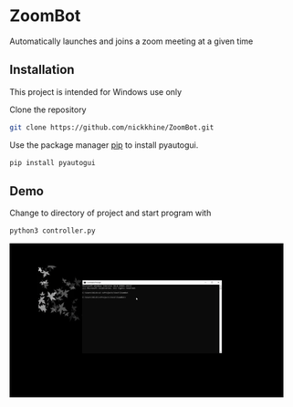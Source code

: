 
# ZoomBot
Automatically launches and joins a zoom meeting at a given time
## Installation

This project is intended for Windows use only

Clone the repository


```bash
git clone https://github.com/nickkhine/ZoomBot.git
```

Use the package manager [pip](https://pip.pypa.io/en/stable/) to install pyautogui.

```bash
pip install pyautogui
```


## Demo
Change to directory of project and start program with
```bash
python3 controller.py
```
![](gif.gif)



